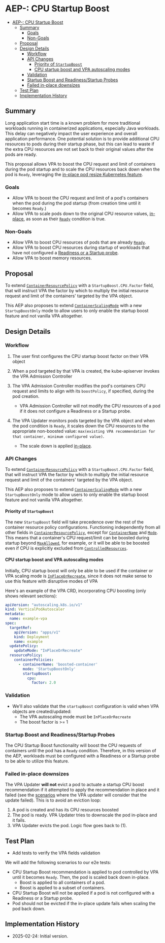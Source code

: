 # AEP-: CPU Startup Boost

<!-- toc -->
- [AEP-: CPU Startup Boost](#aep--cpu-startup-boost)
  - [Summary](#summary)
    - [Goals](#goals)
    - [Non-Goals](#non-goals)
  - [Proposal](#proposal)
  - [Design Details](#design-details)
    - [Workflow](#workflow)
    - [API Changes](#api-changes)
      - [Priority of `StartupBoost`](#priority-of-startupboost)
      - [CPU startup boost and VPA autoscaling modes](#cpu-startup-boost-and-vpa-autoscaling-modes)
    - [Validation](#validation)
    - [Startup Boost and Readiness/Startup Probes](#startup-boost-and-readinessstartup-probes)
    - [Failed in-place downsizes](#failed-in-place-downsizes)
  - [Test Plan](#test-plan)
  - [Implementation History](#implementation-history)
<!-- /toc -->

## Summary

Long application start time is a known problem for more traditional workloads
running in containerized applications, especially Java workloads. This delay can
negatively impact the user experience and overall application performance. One
potential solution is to provide additional CPU resources to pods during their
startup phase, but this can lead to waste if the extra CPU resources are not
set back to their original values after the pods are ready.

This proposal allows VPA to boost the CPU request and limit of containers during
the pod startup and to scale the CPU resources back down when the pod is `Ready`,
leveraging the [in-place pod resize Kubernetes feature](https://github.com/kubernetes/enhancements/tree/master/keps/sig-node/1287-in-place-update-pod-resources).


### Goals

* Allow VPA to boost the CPU request and limit of a pod's containers when the pod during the pod startup (from creation time until it becomes `Ready`.)
* Allow VPA to scale pods down to the original CPU resource values, [in-place](https://github.com/kubernetes/enhancements/tree/master/keps/sig-node/1287-in-place-update-pod-resources), as soon as their [`Ready`](https://kubernetes.io/docs/concepts/workloads/pods/pod-lifecycle/#pod-conditions) condition is true.

### Non-Goals

* Allow VPA to boost CPU resources of pods that are already [`Ready`](https://kubernetes.io/docs/concepts/workloads/pods/pod-lifecycle/#pod-conditions).
* Allow VPA to boost CPU resources during startup of workloads that have not configured a [Readiness or a Startup probe](https://kubernetes.io/docs/tasks/configure-pod-container/configure-liveness-readiness-startup-probes/).
* Allow VPA to boost memory resources.

## Proposal

To extend [`ContainerResourcePolicy`](https://github.com/kubernetes/autoscaler/blob/0a34bf5d3a71b486bdaa440f1af7f8d50dc8e391/vertical-pod-autoscaler/pkg/apis/autoscaling.k8s.io/v1/types.go#L190) with a `StartupBoost.CPU.Factor` field, that will instruct VPA the factor by which to multiply the initial resource request and limit of the containers' targeted by the VPA object.

This AEP also proposes to extend [`ContainerScalingMode`](https://github.com/kubernetes/autoscaler/blob/0a34bf5d3a71b486bdaa440f1af7f8d50dc8e391/vertical-pod-autoscaler/pkg/apis/autoscaling.k8s.io/v1/types.go#L230-L235) with a new `StartupBoostOnly` mode to allow users to only enable the startup boost feature and not vanilla VPA altogether.

## Design Details

### Workflow

1.  The user first configures the CPU startup boost factor on their VPA object

1. When a pod targeted by that VPA is created, the kube-apiserver invokes the
VPA Admission Controller

1. The VPA Admission Controller modifies the pod's containers CPU request and
limits to align with its `boostPolicy`, if specified, during the
pod creation.
      * VPA Admission Controller will not modify the CPU resources of a pod if
        it does not configure a Readiness or a Startup probe.

1. The VPA Updater monitors pods targeted by the VPA object and when the pod
condition is `Ready`, it scales down the CPU resources to the appropriate
non-boosted value: `max(existing VPA recommendation for that container, minimum configured value)`.
    * The scale down is applied [in-place](https://github.com/kubernetes/enhancements/tree/master/keps/sig-node/1287-in-place-update-pod-resources).

### API Changes

To extend [`ContainerResourcePolicy`](https://github.com/kubernetes/autoscaler/blob/0a34bf5d3a71b486bdaa440f1af7f8d50dc8e391/vertical-pod-autoscaler/pkg/apis/autoscaling.k8s.io/v1/types.go#L190) with a `StartupBoost.CPU.Factor` field, that will instruct VPA the factor by which to multiply the initial resource request and limit of the containers' targeted by the VPA object.

This AEP also proposes to extend [`ContainerScalingMode`](https://github.com/kubernetes/autoscaler/blob/0a34bf5d3a71b486bdaa440f1af7f8d50dc8e391/vertical-pod-autoscaler/pkg/apis/autoscaling.k8s.io/v1/types.go#L230-L235) with a new `StartupBoostOnly` mode to allow users to only enable the startup boost feature and not vanilla VPA altogether.


#### Priority of `StartupBoost`

The new `StartupBoost` field will take precedence over the rest of the container resource policy configurations. Functioning independently from all other fields in [`ContainerResourcePolicy`](https://github.com/kubernetes/autoscaler/blob/0a34bf5d3a71b486bdaa440f1af7f8d50dc8e391/vertical-pod-autoscaler/pkg/apis/autoscaling.k8s.io/v1/types.go#L190), except for [`ContainerName`](https://github.com/kubernetes/autoscaler/blob/0a34bf5d3a71b486bdaa440f1af7f8d50dc8e391/vertical-pod-autoscaler/pkg/apis/autoscaling.k8s.io/v1/types.go#L191-L194) and [`Mode`](https://github.com/kubernetes/autoscaler/blob/0a34bf5d3a71b486bdaa440f1af7f8d50dc8e391/vertical-pod-autoscaler/pkg/apis/autoscaling.k8s.io/v1/types.go#L195-L197). This means that a container's CPU request/limit can be boosted during startup beyond [`MaxAllowed`](https://github.com/kubernetes/autoscaler/blob/0a34bf5d3a71b486bdaa440f1af7f8d50dc8e391/vertical-pod-autoscaler/pkg/apis/autoscaling.k8s.io/v1/types.go#L202-L205), for example, or it will be able to be boosted even if
CPU is  explicitly excluded from [`ControlledResources`](https://github.com/kubernetes/autoscaler/blob/0a34bf5d3a71b486bdaa440f1af7f8d50dc8e391/vertical-pod-autoscaler/pkg/apis/autoscaling.k8s.io/v1/types.go#L207-L211).

#### CPU startup boost and VPA autoscaling modes

Initially, CPU startup boost will only be able to be used if the container or VPA scaling mode is [`InPlaceOrRecreate`](https://github.com/kubernetes/autoscaler/blob/0a34bf5d3a71b486bdaa440f1af7f8d50dc8e391/vertical-pod-autoscaler/enhancements/4016-in-place-updates-support/README.md?plain=1#L61), since it does not make sense to use this feature with disruptive modes of VPA

Here's an example of the VPA CRD, incorporating CPU boosting (only shows relevant sections):

```yaml
apiVersion: "autoscaling.k8s.io/v1"
kind: VerticalPodAutoscaler
metadata:
  name: example-vpa
spec:
  targetRef:
    apiVersion: "apps/v1"
    kind: Deployment
    name: example
  updatePolicy:
    updateMode: "InPlaceOrRecreate"
  resourcePolicy:
    containerPolicies:
      - containerName: 'boosted-container'
        mode: 'StartupBoostOnly'
        startupBoost:
          cpu:
            factor: 2.0
```

### Validation

* We'll also validate that the `startupBoost` configuration is valid when VPA objects are created/updated:
   * The VPA autoscaling mode must be `InPlaceOrRecreate`
   * The boost factor is >= 1

### Startup Boost and Readiness/Startup Probes

The CPU Startup Boost functionality will boost the CPU requests of containers
until the pod has a `Ready` condition. Therefore, in this version of the AEP,
workloads must be configured with a Readiness or a Startup probe to be able to
utilize this feature.

### Failed in-place downsizes

The VPA Updater **will not** evict a pod to actuate a startup CPU boost recommendation if it attempted to apply the recommendation in place and it failed (see the [scenarios](https://github.com/kubernetes/autoscaler/blob/0a34bf5d3a71b486bdaa440f1af7f8d50dc8e391/vertical-pod-autoscaler/enhancements/4016-in-place-updates-support/README.md?plain=1#L164-L169 ) where the VPA updater will consider that the update failed). This is to avoid an eviction loop:

1. A pod is created and has its CPU resources boosted
1. The pod is ready. VPA Updater tries to downscale the pod in-place and it fails.
1. VPA Updater evicts the pod. Logic flow goes back to (1).

## Test Plan

* Add tests to verify the VPA fields validation

We will add the following scenarios to our e2e tests:

* CPU Startup Boost recommendation is applied to pod controlled by VPA until it becomes `Ready`. Then, the pod is scaled back down in-place.
  * Boost is applied to all containers of a pod.
  * Boost is applied to a subset of containers.
* CPU Startup Boost will not be applied if a pod is not configured with a Readiness or a Startup probe.
* Pod should not be evicted if the in-place update fails when scaling the pod back down.


## Implementation History

* 2025-02-24: Initial version.

